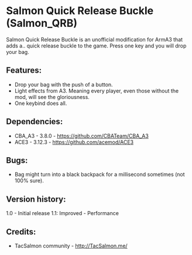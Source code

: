 # Salmon Quick Release Buckle (Salmon_QRB)

Salmon Quick Release Buckle is an unofficial modification for ArmA3 that adds a.. quick release buckle to the game. Press one key and you will drop your bag. 

## Features:
* Drop your bag with the push of a button.
* Light effects from A3. Meaning every player, even those without the mod, will see the gloriousness. 
* One keybind does all. 

## Dependencies:
* CBA_A3 - 3.8.0 - https://github.com/CBATeam/CBA_A3
* ACE3 - 3.12.3 - https://github.com/acemod/ACE3

## Bugs:
* Bag might turn into a black backpack for a millisecond sometimes (not 100% sure). 

## Version history:
1.0 - Initial release
1.1:
Improved - Performance

## Credits:
* TacSalmon community - http://TacSalmon.me/
